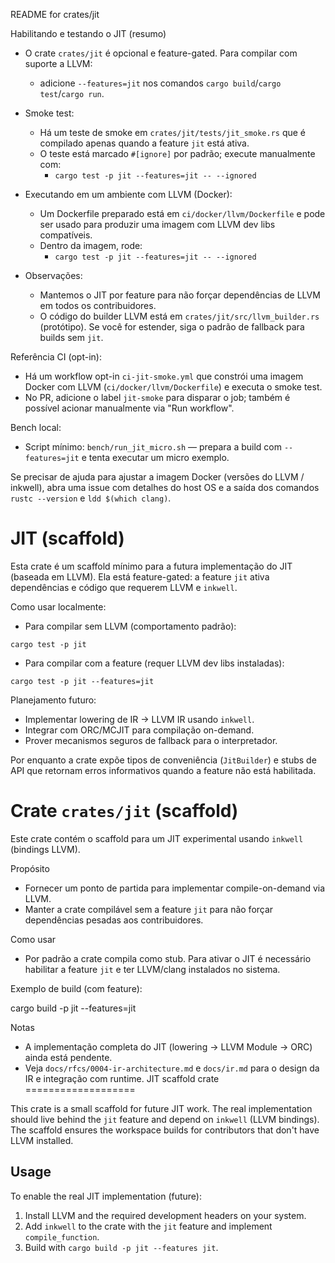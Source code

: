 README for crates/jit

Habilitando e testando o JIT (resumo)

- O crate `crates/jit` é opcional e feature-gated. Para compilar com suporte a LLVM:
  - adicione `--features=jit` nos comandos `cargo build`/`cargo test`/`cargo run`.

- Smoke test:
  - Há um teste de smoke em `crates/jit/tests/jit_smoke.rs` que é compilado apenas quando a feature `jit` está ativa.
  - O teste está marcado `#[ignore]` por padrão; execute manualmente com:
    - `cargo test -p jit --features=jit -- --ignored`

- Executando em um ambiente com LLVM (Docker):
  - Um Dockerfile preparado está em `ci/docker/llvm/Dockerfile` e pode ser usado para produzir uma imagem com LLVM dev libs compatíveis.
  - Dentro da imagem, rode:
    - `cargo test -p jit --features=jit -- --ignored`

- Observações:
  - Mantemos o JIT por feature para não forçar dependências de LLVM em todos os contribuidores.
  - O código do builder LLVM está em `crates/jit/src/llvm_builder.rs` (protótipo). Se você for estender, siga o padrão de fallback para builds sem `jit`.

Referência CI (opt-in):

- Há um workflow opt-in `ci-jit-smoke.yml` que constrói uma imagem Docker com LLVM (`ci/docker/llvm/Dockerfile`) e executa o smoke test.
- No PR, adicione o label `jit-smoke` para disparar o job; também é possível acionar manualmente via "Run workflow".

Bench local:

- Script mínimo: `bench/run_jit_micro.sh` — prepara a build com `--features=jit` e tenta executar um micro exemplo.

Se precisar de ajuda para ajustar a imagem Docker (versões do LLVM / inkwell), abra uma issue com detalhes do host OS e a saída dos comandos `rustc --version` e `ldd $(which clang)`.
# JIT (scaffold)

Esta crate é um scaffold mínimo para a futura implementação do JIT (baseada em LLVM).
Ela está feature-gated: a feature `jit` ativa dependências e código que requerem LLVM
e `inkwell`.

Como usar localmente:

- Para compilar sem LLVM (comportamento padrão):

```text
cargo test -p jit
```

- Para compilar com a feature (requer LLVM dev libs instaladas):

```text
cargo test -p jit --features=jit
```

Planejamento futuro:

- Implementar lowering de IR -> LLVM IR usando `inkwell`.
- Integrar com ORC/MCJIT para compilação on-demand.
- Prover mecanismos seguros de fallback para o interpretador.

Por enquanto a crate expõe tipos de conveniência (`JitBuilder`) e stubs de API
que retornam erros informativos quando a feature não está habilitada.

# Crate `crates/jit` (scaffold)

Este crate contém o scaffold para um JIT experimental usando `inkwell` (bindings LLVM).

Propósito
- Fornecer um ponto de partida para implementar compile-on-demand via LLVM.
- Manter a crate compilável sem a feature `jit` para não forçar dependências pesadas aos contribuidores.

Como usar
- Por padrão a crate compila como stub. Para ativar o JIT é necessário habilitar a feature `jit` e ter LLVM/clang instalados no sistema.

Exemplo de build (com feature):

cargo build -p jit --features=jit

Notas
- A implementação completa do JIT (lowering -> LLVM Module -> ORC) ainda está pendente.
- Veja `docs/rfcs/0004-ir-architecture.md` e `docs/ir.md` para o design da IR e integração com runtime.
JIT scaffold crate
===================

This crate is a small scaffold for future JIT work. The real implementation should live
behind the `jit` feature and depend on `inkwell` (LLVM bindings). The scaffold ensures
the workspace builds for contributors that don't have LLVM installed.

Usage
-----

To enable the real JIT implementation (future):

1. Install LLVM and the required development headers on your system.
2. Add `inkwell` to the crate with the `jit` feature and implement `compile_function`.
3. Build with `cargo build -p jit --features jit`.
